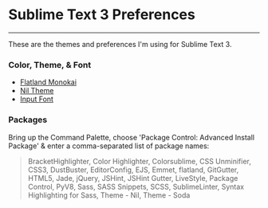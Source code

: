 # Sublime Text 3 Preferences
---
These are the themes and preferences I'm using for Sublime Text 3.

### Color, Theme, & Font
+ <a href="https://github.com/thinkpixellab/flatland">Flatland Monokai</a>
+ <a href="https://github.com/nilium/st2-nil-theme">Nil Theme</a>
+ <a href="http://input.fontbureau.com/preview/?size=14&language=javascript&theme=monokai&family=InputSans&width=300&weight=300&line-height=1.2&a=ss&g=ss&i=0&l=0&zero=slash&asterisk=0&braces=0&preset=default&customize=please">Input Font</a>

### Packages
Bring up the Command Palette, choose 'Package Control: Advanced Install Package' & enter a comma-separated list of package names:

>BracketHighlighter, Color Highlighter, Colorsublime, CSS Unminifier, CSS3, DustBuster, EditorConfig, EJS, Emmet, flatland, GitGutter, HTML5, Jade, jQuery, JSHint, JSHint Gutter, LiveStyle, Package Control, PyV8, Sass, SASS Snippets, SCSS, SublimeLinter, Syntax Highlighting for Sass, Theme - Nil, Theme - Soda
